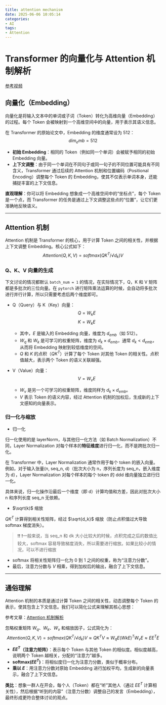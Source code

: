 ```yaml
---
title: attention mechanism
date: 2025-06-06 10:05:14
categories:
- AI
tags:
- Attention
---
```


# Transformer 的向量化与 Attention 机制解析

[参考视频](https://www.bilibili.com/video/BV1TZ421j7Ke/?spm_id_from=333.337.search-card.all.click&vd_source=dc1f57f4d0f3636b7a85bb3e052b778f)

## 向量化（Embedding）

向量化是将输入文本中的单词或子词（Token）转化为高维向量（Embedding）的过程。每个 Token 会被映射到一个高维空间中的向量，用于表示其语义信息。

在 Transformer 的原始论文中，Embedding 的维度通常设为 512：
$$
dim_emb = 512
$$

- **初始 Embedding**：相同的 Token（例如同一个单词）会被赋予相同的初始 Embedding 向量。
- **上下文调整**：由于同一个单词在不同句子或同一句子的不同位置可能具有不同含义，Transformer 通过后续的 Attention 机制和位置编码（Positional Encoding）调整每个 Token 的 Embedding，使其不仅表示单词本身，还能捕捉丰富的上下文信息。

**直观理解**：你可以将 Embedding 想象成一个高维空间中的“坐标点”，每个 Token 是一个点，而 Transformer 的任务是通过上下文调整这些点的“位置”，让它们更准确地反映语义。

------

## Attention 机制

Attention 机制是 Transformer 的核心，用于计算 Token 之间的相关性，并根据上下文调整 Embedding。核心公式如下：
$$
Attention(Q, K, V ) = softmax( QK^T / √d_k )V
$$

### Q、K、V 向量的生成

下文讨论的情况都默认 `batch_num = 1` 的情况，在实际情况下，Q，K 和 V 矩阵都是多批次的三位向量。在 `pytorch` 进行矩阵乘法运算的时候，会自动将多批次进行并行计算，所以只需要考虑后两个维度即可。

- Q（Query）与 K（Key）向量：
  $$ Q = W_kE $$
  $$ K = W_kE $$

  - 其中，$E$ 是输入的 Embedding 向量，维度为 $d_{emb}$（如 512）。
  - $W_q$ 和 $W_k$ 是可学习的权重矩阵，维度为 $d_k \times d_{emb}$，通常 $d_k < d_{emb}$，从而将 Embedding 映射到较低维度的空间。
  - $Q$ 和 $K$ 的点积（$QK^T$）计算了每个 Token 对其他 Token 的相关性。点积值越大，表示两个 Token 的语义关联越强。

- V（Value）向量：
  $$
  V = W_vE
  $$

  - $W_v$ 是另一个可学习的权重矩阵，维度同样为 $d_k \times d_{emb}$。
  - $V$ 表示 Token 的语义内容，经过 Attention 机制的加权后，生成新的上下文感知的向量表示。

### 归一化与缩放

* 归一化

归一化使用的是 layerNorm，与其他归一化方法（如 Batch Normalization）不同，Layer Normalization 对每个样本的**特征维度**进行归一化，而不是跨批次归一化。

在 Transformer 中，Layer Normalization 通常作用于每个 token 的嵌入向量。例如，对于输入张量(n, seq_n, d)（批次大小为 n，序列长度为 seq_n，嵌入维度为 d），Layer Normalization 对每个样本的每个 token 的 ddd 维向量独立进行归一化。

具体来说，归一化操作沿最后一个维度（即 d）计算均值和方差，因此对批次大小 n 和序列长度 seq_n 无依赖。

* $\sqrt(k)$ 缩放

$QK^T$ 计算得到相关性矩阵，经过 $\sqrt{d_k}$ 缩放（防止点积值过大导致 softmax 梯度消失）。

> :exclamation::exclamation: :exclamation:一般来说，当 seq_n 和 dk 大小比较大的时候，点积完成之后的数值比较大，softmax 容易导致梯度消失，所以需要进行缩放。如果比较小的情况，可以不进行缩放

- $\text{softmax}$ 将相关性矩阵归一化为 0 到 1 之间的权重，称为“注意力分数”。
- 最后，注意力分数与 $V$ 相乘，得到加权后的输出，融合了上下文信息。

------

## 通俗理解

Attention 机制的本质是通过计算 Token 之间的相关性，动态调整每个 Token 的表示，使其包含上下文信息。我们可以简化公式来理解其核心思想：

参考文章：[Attention 机制解析](https://www.zhihu.com/question/298810062)

忽略权重矩阵 $W_q$、$W_k$、$W_v$ 和缩放因子，公式简化为：
$$
Attention(Q, K, V ) = softmax( QK^T / √d_k )V \approx QK^TV \approx W_qE(WkE)^TW_vE \approx EE^TE
$$

- **$E E^T$（注意力矩阵）**：表示每个 Token 与其他 Token 的相似度。相似度越高，说明两个 Token 越相关，分配的“注意力”越多。
- **$\text{softmax}(E E^T)$**：将相似度归一化为注意力分数，类似于概率分布。
- **乘以 $E$**：用注意力分数对原始 Embedding 进行加权平均，生成新的向量表示，融合了上下文信息。

**类比**：想象一群人在开会，每个人（Token）都在“听”其他人（通过 $E E^T$ 计算相关性），然后根据“听到的内容”（注意力分数）调整自己的发言（Embedding），最终形成更符合整体讨论的观点。

